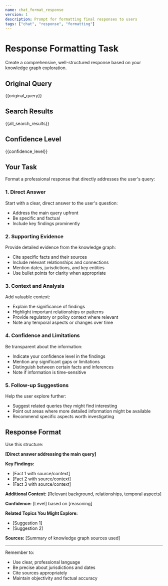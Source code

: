 ```yaml
---
name: chat_format_response
version: 1
description: Prompt for formatting final responses to users
tags: ["chat", "response", "formatting"]
---
```


# Response Formatting Task

Create a comprehensive, well-structured response based on your knowledge graph exploration.

## Original Query
{{original_query}}

## Search Results
{{all_search_results}}

## Confidence Level
{{confidence_level}}

## Your Task

Format a professional response that directly addresses the user's query:

### 1. Direct Answer
Start with a clear, direct answer to the user's question:
- Address the main query upfront
- Be specific and factual
- Include key findings prominently

### 2. Supporting Evidence
Provide detailed evidence from the knowledge graph:
- Cite specific facts and their sources
- Include relevant relationships and connections
- Mention dates, jurisdictions, and key entities
- Use bullet points for clarity when appropriate

### 3. Context and Analysis
Add valuable context:
- Explain the significance of findings
- Highlight important relationships or patterns
- Provide regulatory or policy context where relevant
- Note any temporal aspects or changes over time

### 4. Confidence and Limitations
Be transparent about the information:
- Indicate your confidence level in the findings
- Mention any significant gaps or limitations
- Distinguish between certain facts and inferences
- Note if information is time-sensitive

### 5. Follow-up Suggestions
Help the user explore further:
- Suggest related queries they might find interesting
- Point out areas where more detailed information might be available
- Recommend specific aspects worth investigating

## Response Format

Use this structure:

**[Direct answer addressing the main query]**

**Key Findings:**
- [Fact 1 with source/context]
- [Fact 2 with source/context]
- [Fact 3 with source/context]

**Additional Context:**
[Relevant background, relationships, temporal aspects]

**Confidence:** [Level] based on [reasoning]

**Related Topics You Might Explore:**
- [Suggestion 1]
- [Suggestion 2]

**Sources:** [Summary of knowledge graph sources used]

---

Remember to:
- Use clear, professional language
- Be precise about jurisdictions and dates
- Cite sources appropriately
- Maintain objectivity and factual accuracy
